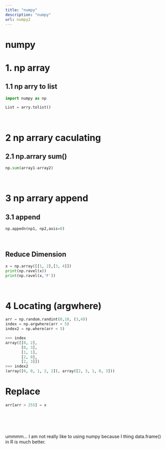 ```yaml
---
title: "numpy"
description: "numpy"
url: numpy2
---
```

# numpy

<a name="gXQd0"></a>
# 1. np array
<a name="Gf9EI"></a>
## 1.1 np arry to list
```python
import numpy as np

List = arry.tolist()
```

<br />

<a name="wUuDx"></a>
# 2 np arrary caculating


<a name="ZazdT"></a>
## 2.1 np.arrary sum()
```python
np.sum(array1-array2)
```

<br />

<a name="4r3Wb"></a>
# 3 np arrary append #


<a name="y3YRe"></a>
## 3.1 append


```python
np.appedn(np1, np2,axis=0)
```

<br />

<a name="bDJYs"></a>
## Reduce Dimension


```python
x = np.array([[1, 2],[3, 4]])
print(np.ravel(x))      
print(np.ravel(x,'F'))  
```

<br />

<a name="LXdEA"></a>
# 4 Locating (argwhere)


```python
arr = np.random.randint(0,10, (3,4))  
index = np.argwhere(arr < 5)
index2 = np.where(arr < 5)

>>> index
array([[0, 2],
       [0, 3],
       [1, 1],
       [2, 0],
       [2, 3]])
>>> index2
(array([0, 0, 1, 2, 2]), array([2, 3, 1, 0, 3]))
```


<a name="ZLpsN"></a>
# Replace


```python
arr[arr > 255] = x
```

<br />
<br />
<br />
<br />ummmm... I am not really like to using numpy because I thing data.frame() in R is much better.
